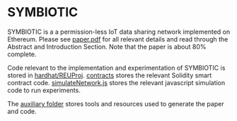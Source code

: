 # SYMBIOTIC
SYMBIOTIC is a a permission-less IoT data sharing network implemented on Ethereum. Please see [paper.pdf](https://github.com/Ujjwal-N/SYMBIOTIC/blob/main/paper.pdf) for all relevant details and read through the Abstract and Introduction Section. Note that the paper is about 80% complete.

Code relevant to the implementation and experimentation of SYMBIOTIC is stored in [hardhat/REUProj](https://github.com/Ujjwal-N/SYMBIOTIC/tree/main/hardhat/REUProj). [contracts](https://github.com/Ujjwal-N/SYMBIOTIC/tree/main/hardhat/REUProj/contracts) stores the relevant Solidity smart contract code. [simulateNetwork.js](https://github.com/Ujjwal-N/SYMBIOTIC/blob/main/hardhat/REUProj/scripts/simulateNetwork.js) stores the relevant javascript simulation code to run experiments.

The [auxiliary folder](https://github.com/Ujjwal-N/SYMBIOTIC/tree/main/auxiliary) stores tools and resources used to generate the paper and code.
